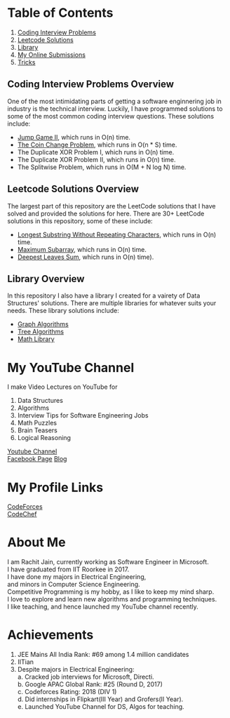 # Table of Contents
1. [Coding Interview Problems](https://github.com/rachitiitr/DataStructures-Algorithms/tree/master/Famous-Coding-Interview-Problems)
2. [Leetcode Solutions](https://github.com/rachitiitr/DataStructures-Algorithms/tree/master/LeetCode)
3. [Library](https://github.com/rachitiitr/DataStructures-Algorithms/tree/master/Library)
4. [My Online Submissions](https://github.com/rachitiitr/DataStructures-Algorithms/tree/master/MyOnlineSubmissions)
5. [Tricks](https://github.com/rachitiitr/DataStructures-Algorithms/tree/master/Tricks)

## Coding Interview Problems Overview
One of the most intimidating parts of getting a software enginnering job in industry is the technical interview. Luckily, I have programmed solutions to some of the most common coding interview questions. These solutions include:
* [Jump Game II](https://leetcode.com/problems/jump-game-ii/description/), which runs in O(n) time. 
* [The Coin Change Problem](https://leetcode.com/problems/coin-change/description/), which runs in O(n * S) time.
* The Duplicate XOR Problem I, which runs in O(n) time.
* The Duplicate XOR Problem II, which runs in O(n) time.
* The Splitwise Problem, which runs in O(M + N log N) time.

## Leetcode Solutions Overview
The largest part of this repository are the LeetCode solutions that I have solved and provided the solutions for here. There are 30+ LeetCode solutions in this repository, some of these include:
* [Longest Substring Without Repeating Characters](https://leetcode.com/problems/longest-substring-without-repeating-characters/description/), which runs in O(n) time.
* [Maximum Subarray](https://leetcode.com/problems/maximum-subarray/description/), which runs in O(n) time.
* [Deepest Leaves Sum](https://leetcode.com/problems/deepest-leaves-sum/description/), which runs in O(n) time).

## Library Overview
In this repository I also have a library I created for a vairety of Data Structures' solutions. There are multiple libraries for whatever suits your needs. These library solutions include:
* [Graph Algorithms](https://github.com/rachitiitr/DataStructures-Algorithms/tree/master/Library/Graph)
* [Tree Algorithms](https://github.com/rachitiitr/DataStructures-Algorithms/tree/master/Library/Tree)
* [Math Library](https://github.com/rachitiitr/DataStructures-Algorithms/tree/master/Library/Math)

# My YouTube Channel
I make Video Lectures on YouTube for 
1. Data Structures
2. Algorithms
3. Interview Tips for Software Engineering Jobs
4. Math Puzzles
5. Brain Teasers
6. Logical Reasoning

[Youtube Channel](http://www.youtube.com/c/RachitJain)        
[Facebook Page](http://fb.me/AlgorithmsWithRachitJain)
[Blog](http://rachitiitr.blogspot.com)

# My Profile Links      
[CodeForces](http://www.codeforces.com/profile/rachitjain)      
[CodeChef](http://www.codechef.com/users/rachitiitr)

# About Me
I am Rachit Jain, currently working as Software Engineer in Microsoft.        
I have graduated from IIT Roorkee in 2017.       
I have done my majors in Electrical Engineering,       
and minors in Computer Science Engineering.        
Competitive Programming is my hobby, as I like to keep my mind sharp.      
I love to explore and learn new algorithms and programming techniques.      
I like teaching, and hence launched my YouTube channel recently.      

# Achievements 
1. JEE Mains All India Rank:  #69 among 1.4 million candidates          
2. IITian      
3. Despite majors in Electrical Engineering:      
  a. Cracked job interviews for Microsoft, Directi.      
  b. Google APAC Global Rank: #25 (Round D, 2017)    
  c. Codeforces Rating: 2018 (DIV 1)      
  d. Did internships in Flipkart(III Year) and Grofers(II Year).    
  e. Launched YouTube Channel for DS, Algos for teaching.
